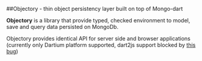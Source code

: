 ##Objectory - thin object persistency layer built on top of Mongo-dart

**Objectory** is a library that provide typed, checked environment to model, save and query data persisted on MongoDb.    

Objectory provides identical API for server side and browser applications (currently only Dartium platform supported, dart2js support blocked by [this bug](http://code.google.com/p/dart/issues/detail?id=4050))

